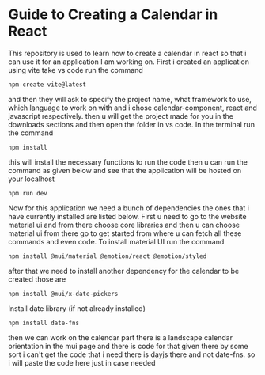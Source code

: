 # Guide to Creating a Calendar in React


  This repository is used to learn how to create a calendar in react so that i can use it for an application I am working on. First i created an application using vite take vs code run the command

    npm create vite@latest

and then they will ask to specify the project name, what framework to use, which language to work on with and i chose calendar-component, react and javascript respectively. then u will get the project made for you in the downloads sections and then open the folder in vs code. In the terminal run the command

    npm install

this will install the necessary functions to run the code then u can run the command as given below and see that the application will be hosted on your localhost

    npm run dev

Now for this application we need a bunch of dependencies the ones that i have currently installed are listed below. First u need to go to the website material ui and from there choose core libraries and then u can choose material ui from there go to get started from where u can fetch all these commands and even code. To install material UI run the command 

    npm install @mui/material @emotion/react @emotion/styled

after that we need to install another dependency for the calendar to be created those are

    npm install @mui/x-date-pickers

Install date library (if not already installed)
    
    npm install date-fns

then we can work on the calendar part there is a landscape calendar orientation in the mui page and there is code for that given there by some sort i can't get the code that i need there is dayjs there and not date-fns. so i will paste the code here just in case needed

    

